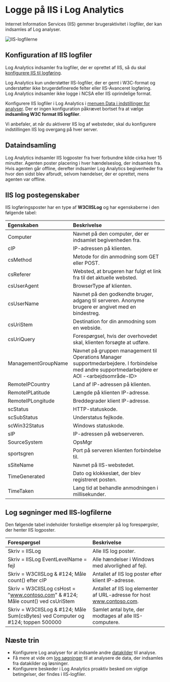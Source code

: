 <properties
   pageTitle="IIS logfører i Log Analytics | Microsoft Azure"
   description="Internet Information Services (IIS) gemmer brugeraktivitet i logfiler, der kan indsamles af Log analyser.  I denne artikel beskrives, hvordan du konfigurerer samling af IIS-logfiler og oplysninger om de poster, de opretter i OMS-lager."
   services="log-analytics"
   documentationCenter=""
   authors="bwren"
   manager="jwhit"
   editor="tysonn" />
<tags
   ms.service="log-analytics"
   ms.devlang="na"
   ms.topic="article"
   ms.tgt_pltfrm="na"
   ms.workload="infrastructure-services"
   ms.date="10/18/2016"
   ms.author="bwren" />

# <a name="iis-logs-in-log-analytics"></a>Logge på IIS i Log Analytics
Internet Information Services (IIS) gemmer brugeraktivitet i logfiler, der kan indsamles af Log analyser.  

![IIS-logfilerne](media/log-analytics-data-sources-iis-logs/overview.png)

## <a name="configuring-iis-logs"></a>Konfiguration af IIS logfiler
Log Analytics indsamler fra logfiler, der er oprettet af IIS, så du skal [konfigurere IIS til logføring](https://technet.microsoft.com/library/hh831775.aspx).

Log Analytics kun understøtter IIS-logfiler, der er gemt i W3C-format og understøtter ikke brugerdefinerede felter eller IIS-Avanceret logføring.  
Log Analytics indsamler ikke logge i NCSA eller IIS oprindelige format.

Konfigurere IIS logfiler i Log Analytics i [menuen Data i indstillinger for analyser](log-analytics-data-sources.md#configuring-data-sources).  Der er ingen konfiguration påkrævet bortset fra at vælge **indsamling W3C format IIS logfiler**.

Vi anbefaler, at når du aktiverer IIS log af websteder, skal du konfigurere indstillingen IIS log overgang på hver server.


## <a name="data-collection"></a>Dataindsamling

Log Analytics indsamler IIS logposter fra hver forbundne kilde cirka hver 15 minutter.  Agenten poster placering i hver hændelseslog, der indsamles fra.  Hvis agenten går offline, derefter indsamler Log Analytics begivenheder fra hvor den sidst blev afbrudt, selvom hændelser, der er oprettet, mens agenten var offline.


## <a name="iis-log-record-properties"></a>IIS log postegenskaber

IIS logføringsposter har en type af **W3CIISLog** og har egenskaberne i den følgende tabel:

| Egenskaben | Beskrivelse |
|:--|:--|
| Computer | Navnet på den computer, der er indsamlet begivenheden fra. |
| cIP | IP-adressen på klienten. |
| csMethod | Metode for din anmodning som GET eller POST. |
| csReferer | Websted, at brugeren har fulgt et link fra til det aktuelle websted. |
| csUserAgent | BrowserType af klienten. |
| csUserName | Navnet på den godkendte bruger, adgang til serveren. Anonyme brugere er angivet med en bindestreg. |
| csUriStem | Destination for din anmodning som en webside. |
| csUriQuery | Forespørgsel, hvis der overhovedet skal, klienten forsøgte at udføre. |
| ManagementGroupName | Navnet på gruppen management til Operations Manager supportmedarbejdere.  I forbindelse med andre supportmedarbejdere er AOI -\<arbejdsområde-ID\> |
| RemoteIPCountry | Land af IP-adressen på klienten. |
| RemoteIPLatitude | Længde på klienten IP-adresse. |
| RemoteIPLongitude | Breddegrader klient IP-adresse. |
| scStatus | HTTP-statuskode. |
| scSubStatus | Understatus fejlkode. |
| scWin32Status | Windows statuskode. |
| sIP | IP-adressen på webserveren. |
| SourceSystem  | OpsMgr |
| sportsgren | Port på serveren klienten forbindelse til. |
| sSiteName | Navnet på IIS-webstedet. |
| TimeGenerated | Dato og klokkeslæt, der blev registreret posten. |
| TimeTaken | Lang tid at behandle anmodningen i millisekunder. |

## <a name="log-searches-with-iis-logs"></a>Log søgninger med IIS-logfilerne

Den følgende tabel indeholder forskellige eksempler på log forespørgsler, der henter IIS logposter.

| Forespørgsel | Beskrivelse |
|:--|:--|
| Skriv = IISLog | Alle IIS log poster. |
| Skriv = IISLog EventLevelName = fejl | Alle hændelser i Windows med alvorlighed af fejl. |
| Skriv = W3CIISLog & #124; Måle count() efter cIP | Antallet af IIS log poster efter klient IP-adresse. |
| Skriv = W3CIISLog csHost = "www.contoso.com" & #124; Måle count() ved csUriStem | Antallet af IIS log elementer af URL-adresse for host www.contoso.com. |
| Skriv = W3CIISLog & #124; Måle Sum(csBytes) ved Computer og #124; toppen 500000| Samlet antal byte, der modtages af alle IIS-computere. |

## <a name="next-steps"></a>Næste trin

- Konfigurere Log analyser for at indsamle andre [datakilder](log-analytics-data-sources.md) til analyse.
- Få mere at vide om [log søgninger](log-analytics-log-searches.md) til at analysere de data, der indsamles fra datakilder og løsninger.
- Konfigurere beskeder i Log Analytics proaktiv besked om vigtige betingelser, der findes i IIS-logfiler.
